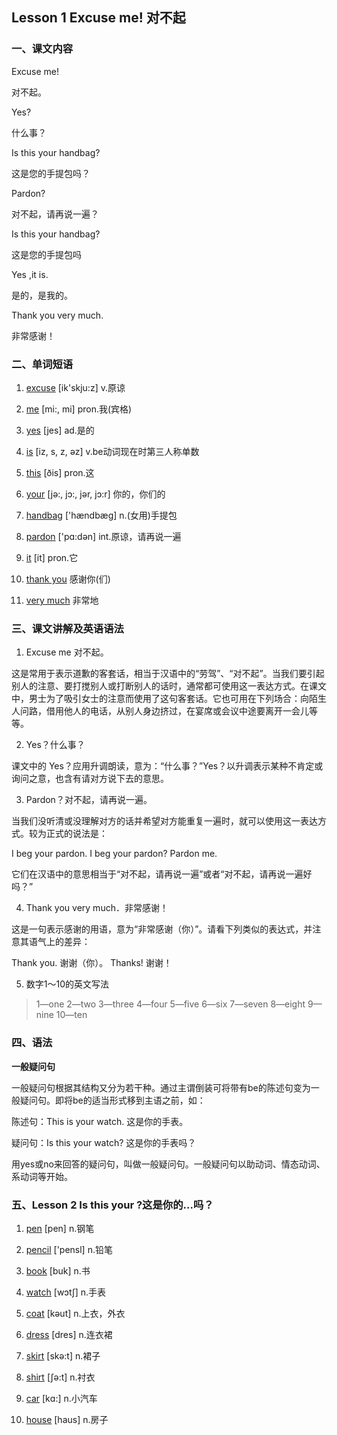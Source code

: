 ## Lesson 1 Excuse me! 对不起

### 一、课文内容

Excuse me!

对不起。

Yes?

什么事？

Is this your handbag?

这是您的手提包吗？

Pardon?

对不起，请再说一遍？

Is this your handbag?

这是您的手提包吗

Yes ,it is.

是的，是我的。

Thank you very much.

非常感谢！

### 二、单词短语

1. [excuse](http://dict.cn/excuse.htm) [ik'skju:z] v.原谅

2. [me](http://dict.cn/me.htm) [mi:, mi] pron.我(宾格)

3. [yes](http://dict.cn/yes.htm) [jes] ad.是的

4. [is](http://dict.cn/is.htm) [iz, s, z, əz] v.be动词现在时第三人称单数

5. [this](http://dict.cn/this.htm) [ðis] pron.这

6. [your](http://dict.cn/your.htm) [jə:, jɔ:, jər, jɔ:r] 你的，你们的

7. [handbag](http://dict.cn/handbag.htm) ['hændbæg] n.(女用)手提包

8. [pardon](http://dict.cn/pardon.htm) ['pɑ:dən] int.原谅，请再说一遍

9. [it](http://dict.cn/it.htm) [it] pron.它

10. [thank you](http://dict.cn/thank-you.htm) 感谢你(们)

11. [very much](http://dict.cn/very-much.htm) 非常地

###  三、课文讲解及英语语法

1. Excuse me 对不起。

 这是常用于表示道歉的客套话，相当于汉语中的“劳驾”、“对不起”。当我们要引起别人的注意、要打搅别人或打断别人的话时，通常都可使用这一表达方式。在课文中，男士为了吸引女士的注意而使用了这句客套话。它也可用在下列场合：向陌生人问路，借用他人的电话，从别人身边挤过，在宴席或会议中途要离开一会儿等等。

2. Yes？什么事？

 课文中的 Yes？应用升调朗读，意为：“什么事？”Yes？以升调表示某种不肯定或询问之意，也含有请对方说下去的意思。

3. Pardon？对不起，请再说一遍。

 当我们没听清或没理解对方的话并希望对方能重复一遍时，就可以使用这一表达方式。较为正式的说法是：

 I beg your pardon. I beg your pardon?  Pardon me.

 它们在汉语中的意思相当于“对不起，请再说一遍”或者“对不起，请再说一遍好吗？”

4. Thank you very much．非常感谢！

 这是一句表示感谢的用语，意为“非常感谢（你）”。请看下列类似的表达式，并注意其语气上的差异：

 Thank you. 谢谢（你）。  Thanks! 谢谢！

5. 数字1～10的英文写法

> 1—one   2—two   3—three   4—four   5—five  6—six   7—seven   8—eight   9—nine  10—ten

### 四、语法

**一般疑问句**

 一般疑问句根据其结构又分为若干种。通过主谓倒装可将带有be的陈述句变为一般疑问句。即将be的适当形式移到主语之前，如：

 陈述句：This is your watch. 这是你的手表。

 疑问句：Is this your watch? 这是你的手表吗？

用yes或no来回答的疑问句，叫做一般疑问句。一般疑问句以助动词、情态动词、系动词等开始。



### 五、Lesson 2 Is this your ?这是你的...吗？

1.  [pen](http://dict.cn/pen.htm) [pen] n.钢笔

2. [pencil](http://dict.cn/pencil.htm) ['pensl] n.铅笔

3. [book](http://dict.cn/book.htm) [buk] n.书

4. [watch](http://dict.cn/watch.htm) [wɔtʃ] n.手表

5. [coat](http://dict.cn/coat.htm) [kəut] n.上衣，外衣

6. [dress](http://dict.cn/dress.htm) [dres] n.连衣裙

7. [skirt](http://dict.cn/skirt.htm) [skə:t] n.裙子

8. [shirt](http://dict.cn/shirt.htm) [ʃə:t] n.衬衣

9. [car](http://dict.cn/car.htm) [kɑ:] n.小汽车

10. [house](http://dict.cn/house.htm) [haus] n.房子